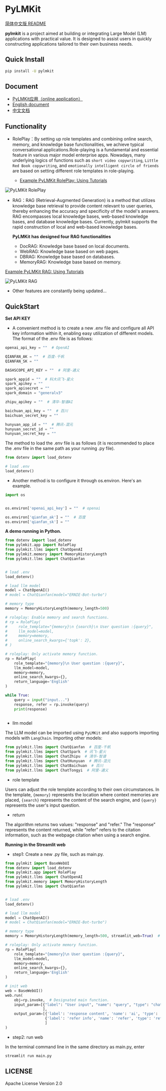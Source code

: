 # PyLMKit

[简体中文版 README](https://github.com/52phm/pylmkit/blob/main/README_zh.md)

**pylmkit** is a project aimed at building or integrating Large Model (LM) applications with practical value. It is designed to assist users in quickly constructing applications tailored to their own business needs.

## Quick Install
```bash
pip install -U pylmkit
```

## Document

- <a href="http://app.pylmkit.cn" target="_blank">PyLMKit应用（online application）</a>
- <a href="http://en.pylmkit.cn" target="_blank">English document</a>
- <a href="http://zh.pylmkit.cn" target="_blank">中文文档</a>


## Functionality

- RolePlay：By setting up role templates and combining online search, memory, and knowledge base functionalities, we achieve typical conversational applications.Role-playing is a fundamental and essential feature in various major model enterprise apps. Nowadays, many underlying logics of functions such as `short video copywriting`, `Little Red Book copywriting`, and `emotionally intelligent circle of friends` are based on setting different role templates in role-playing.

    - [Example PyLMKit RolePlay: Using Tutorials](https://github.com/52phm/pylmkit/blob/main/examples/00-How-to-use-RolePlay.ipynb)

![PyLMKit RolePlay](https://github.com/52phm/pylmkit/blob/main/docs/images/RolePlay.png)

- RAG：RAG (Retrieval-Augmented Generation) is a method that utilizes knowledge base retrieval to provide content relevant to user queries, thereby enhancing the accuracy and specificity of the model's answers. RAG encompasses local knowledge bases, web-based knowledge bases, and database knowledge bases. Currently, pylmkit supports the rapid construction of local and web-based knowledge bases.

  **PyLMKit has designed four RAG functionalities**

  - DocRAG: Knowledge base based on local documents.
  - WebRAG: Knowledge base based on web pages.
  - DBRAG: Knowledge base based on databases.
  - MemoryRAG: Knowledge base based on memory.

[Example PyLMKit RAG: Using Tutorials](https://github.com/52phm/pylmkit/blob/main/examples/01-How-to-use-RAG.ipynb)

![PyLMKit RAG](https://github.com/52phm/pylmkit/blob/main/docs/images/RAG.png)

- Other features are constantly being updated...

  

## QuickStart

**Set API KEY**

- A convenient method is to create a new .env file and configure all API key information within it, enabling easy utilization of different models. The format of the .env file is as follows:

```python
openai_api_key = ""  # OpenAI

QIANFAN_AK = ""  # 百度-千帆
QIANFAN_SK = ""

DASHSCOPE_API_KEY = ""  # 阿里-通义

spark_appid = ""  # 科大讯飞-星火
spark_apikey = ""
spark_apisecret = ""
spark_domain = "generalv3"

zhipu_apikey = ""  # 清华-智谱AI

baichuan_api_key = ""  # 百川
baichuan_secret_key = ""

hunyuan_app_id = ""  # 腾讯-混元
hunyuan_secret_id = ""
hunyuan_secret_key = ""
```

The method to load the .env file is as follows (it is recommended to place the .env file in the same path as your running .py file).

```python
from dotenv import load_dotenv

# load .env
load_dotenv()
```

- Another method is to configure it through os.environ. Here's an example.

```python
import os


os.environ['openai_api_key'] = ""  # openai

os.environ['qianfan_ak'] = ""  # 百度
os.environ['qianfan_sk'] = ""
```

**A demo running in Python.**


```python
from dotenv import load_dotenv
from pylmkit.app import RolePlay
from pylmkit.llms import ChatOpenAI
from pylmkit.memory import MemoryHistoryLength
from pylmkit.llms import ChatQianfan


# load .env
load_dotenv()

# load llm model
model = ChatOpenAI()
# model = ChatQianfan(model="ERNIE-Bot-turbo")

# memory type
memory = MemoryHistoryLength(memory_length=500)

# roleplay: Enable memory and search functions.
# rp = RolePlay(
#     role_template="{memory}\n {search}\n User question :{query}", 
#     llm_model=model,
#     memory=memory,
#     online_search_kwargs={'topk': 2},
# )

# roleplay: Only activate memory function.
rp = RolePlay(
    role_template="{memory}\n User question :{query}", 
    llm_model=model,
    memory=memory,
    online_search_kwargs={},
    return_language='English'
)

while True:
    query = input("input...")
    response, refer = rp.invoke(query)
    print(response)
    

```

- llm model

The LLM model can be imported using `PyLMKit` and also supports importing models with `LangChain`. Importing other models:

```python
from pylmkit.llms import ChatQianfan  # 百度-千帆
from pylmkit.llms import ChatSpark  # 讯飞-星火
from pylmkit.llms import ChatZhipu  # 清华-智谱
from pylmkit.llms import ChatHunyuan  # 腾讯-混元
from pylmkit.llms import ChatBaichuan  # 百川
from pylmkit.llms import ChatTongyi  # 阿里-通义

```

- role template

Users can adjust the role template according to their own circumstances. In the template, `{memory}` represents the location where context memories are placed, `{search}` represents the content of the search engine, and `{query}` represents the user's input question.

- return

The algorithm returns two values: "response" and "refer." The "response" represents the content returned, while "refer" refers to the citation information, such as the webpage citation when using a search engine.


**Running in the Streamlit web**


- step1: Create a new .py file, such as main.py.


```python
from pylmkit import BaseWebUI
from dotenv import load_dotenv
from pylmkit.app import RolePlay
from pylmkit.llms import ChatOpenAI
from pylmkit.memory import MemoryHistoryLength
from pylmkit.llms import ChatQianfan


# load .env
load_dotenv()

# load llm model
model = ChatOpenAI()
# model = ChatQianfan(model="ERNIE-Bot-turbo")

# memory type
memory = MemoryHistoryLength(memory_length=500, streamlit_web=True)  # set streamlit_web=True

# roleplay: Only activate memory function.
rp = RolePlay(
    role_template="{memory}\n User question :{query}", 
    llm_model=model,
    memory=memory,
    online_search_kwargs={},
    return_language='English'
)

# init web
web = BaseWebUI()
web.run(
    obj=rp.invoke,  # Designated main function.
    input_param=[{"label": "User input", "name": "query", "type": "chat"},  # type, chat text string bool float ...
                 ],
    output_param=[{'label': 'response content', 'name': 'ai', 'type': 'chat'},
                  {'label': 'refer info', 'name': 'refer', 'type': 'refer'}  # type, chat refer text string bool float ...
                  ]
)

```

- step2: run web


In the terminal command line in the same directory as main.py, enter 


```bash
streamlit run main.py
```


## LICENSE

Apache License Version 2.0





